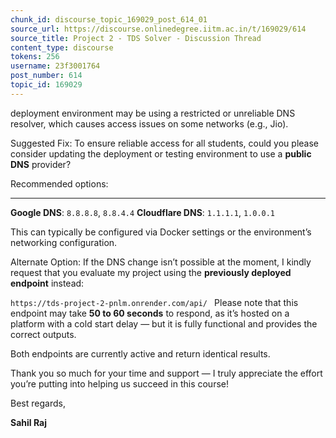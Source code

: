 ```yaml
---
chunk_id: discourse_topic_169029_post_614_01
source_url: https://discourse.onlinedegree.iitm.ac.in/t/169029/614
source_title: Project 2 - TDS Solver - Discussion Thread
content_type: discourse
tokens: 256
username: 23f3001764
post_number: 614
topic_id: 169029
---
```


 deployment environment may be using a restricted or unreliable DNS resolver, which causes access issues on some networks (e.g., Jio).

Suggested Fix:
To ensure reliable access for all students, could you please consider updating the deployment or testing environment to use a **public DNS** provider?

Recommended options:

---

**Google DNS**: `8.8.8.8`, `8.8.4.4`
**Cloudflare DNS**: `1.1.1.1`, `1.0.0.1`

This can typically be configured via Docker settings or the environment’s networking configuration.

Alternate Option:
If the DNS change isn’t possible at the moment, I kindly request that you evaluate my project using the **previously deployed endpoint** instead:

`https://tds-project-2-pnlm.onrender.com/api/
`
Please note that this endpoint may take **50 to 60 seconds** to respond, as it’s hosted on a platform with a cold start delay — but it is fully functional and provides the correct outputs.

Both endpoints are currently active and return identical results.

Thank you so much for your time and support — I truly appreciate the effort you’re putting into helping us succeed in this course!

Best regards,

**Sahil Raj**
